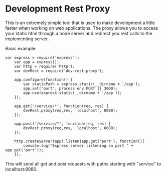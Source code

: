 Development Rest Proxy
======================

This is an extremely simple tool that is used to make development a little faster when working on web applications.
The proxy allows you to access your static html through a node server and redirect you rest calls to the implementing server.

Basic example:

    var express = require('express');
        var app = express();
        var http = require('http');
        var devRest = require('dev-rest-proxy');

        app.configure(function() {
            var staticPath = express.static(__dirname + '/app');
            app.set('port', process.env.PORT || 3000);
            app.use(express.static(__dirname + '/app'));
        });

        app.get('/service/*', function(req, res) {
            devRest.proxy(req,res, 'localhost', 8080);
        });

        app.post('/service/*', function(req, res) {
            devRest.proxy(req,res, 'localhost', 8080);
        });

        http.createServer(app).listen(app.get('port'), function(){
            console.log("Express server listening on port " + app.get('port'));
        });

This will send all get and post requests with paths starting with "service" to localhost:8080.